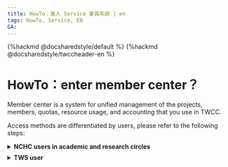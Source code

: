 ```yaml
---
title: HowTo：進入 Service 會員系統 | en
tags: HowTo, Service, EN
GA: 
---
```


{%hackmd @docsharedstyle/default %}
{%hackmd @docsharedstyle/twccheader-en %}


# HowTo：enter member center？

Member center is a system for unified management of the projects, members, quotas, resource usage, and accounting that you use in TWCC.

Access methods are differentiated by users, please refer to the following steps:


<!-- 1 start -->

<details class="docspoiler">

<summary><b>NCHC users in academic and research circles</b></summary>

### Method 1： TWCC 

- Step 1. Sign in TWCC

    - Go to the TWCC portal and click to sign in
    
    ![](https://cos.twcc.ai/SYS-MANUAL/uploads/upload_cd9b6df79c2209ff5fbe7a48b14ffaa4.png)

    - select「**國網學研用戶(NCHC users in academic and research circles)**」portal, enter your account password to login
==**Need to update:exclamation:**==
    ![](https://cos.twcc.ai/SYS-MANUAL/uploads/upload_2f4b809434719e28fd359695264cf884.png)


- Step 2. Enter iService member center

    click the upper right corner 「**Username**」, continue by click 「**Account & Project**」，to enter member center.
    
    ![](https://cos.twcc.ai/SYS-MANUAL/uploads/upload_935daeeeb63f6f79e5428ab924c15611.png)

### Method 2：

Directly sign in via [iService](https://iservice.nchc.org.tw/nchc_service/index.php?lang_type=) to enter member center.

</details>

<!-- Space -->

<div style="height:8px"></div>

<!-- 2. start -->

<details class="docspoiler">

<summary><b>TWS user</b></summary>

<br>

Enter TWS，click 「**Member Center**」、enter passcode, you can view related information such as projects and accouting.
==**Need to update:exclamation:**==
![](https://cos.twcc.ai/SYS-MANUAL/uploads/upload_300f633fda231c709a7d78b299ea53ce.png)

or after your login, click「**Username**」or「**Member Center**」to enter member center.
==**Need to update:exclamation:**==
![](https://cos.twcc.ai/SYS-MANUAL/uploads/upload_25d8669308923bf8bcfcb343307b5baf.png)



<br>
